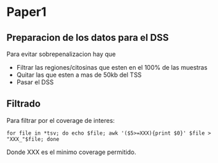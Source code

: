 # Paper1
## Preparacion de los datos para el DSS
Para evitar sobrepenalizacion hay que 
* Filtrar las regiones/citosinas que esten en el 100% de las muestras
* Quitar las que esten a mas de 50kb del TSS
* Pasar el DSS

## Filtrado
Para filtrar por el coverage de interes:
```
for file in *tsv; do echo $file; awk '($5>=XXX){print $0}' $file > "XXX_"$file; done
```
Donde XXX es el minimo coverage permitido.
